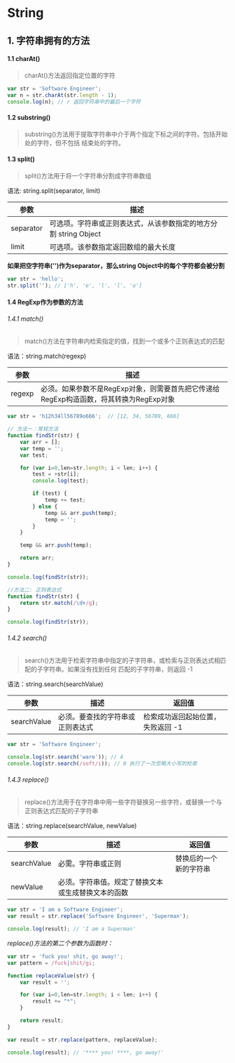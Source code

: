# String

## 1. 字符串拥有的方法

#### 1.1 charAt()

> charAt()方法返回指定位置的字符

```javascript
var str = 'Software Engineer';
var n = str.charAt(str.length - 1);
console.log(n); // r 返回字符串中的最后一个字符
```

#### 1.2 substring()

> substring()方法用于提取字符串中介于两个指定下标之间的字符。包括开始处的字符，但不包括
结束处的字符。

#### 1.3 split()

> split()方法用于将一个字符串分割成字符串数组

语法: string.split(separator, limit)

参数 | 描述
---|---
separator | 可选项。字符串或正则表达式，从该参数指定的地方分割 string Object
limit | 可选项。该参数指定返回数组的最大长度

**如果把空字符串('')作为separator，那么string Object中的每个字符都会被分割**

```javascript
var str = 'hello';
str.split(''); // ['h', 'e', 'l', 'l', 'o']
```

#### 1.4 RegExp作为参数的方法

###### 1.4.1 match()

> match()方法在字符串内检索指定的值，找到一个或多个正则表达式的匹配 

语法：string.match(regexp)

参数 | 描述
---|---
regexp | 必须。如果参数不是RegExp对象，则需要首先把它传递给RegExp构造函数，将其转换为RegExp对象

```javascript
var str = 'h12h34ll56789o666';  // [12, 34, 56789, 666]

// 方法一：常规方法
function findStr(str) {
    var arr = [];
    var temp = '';
    var test;

    for (var i=0,len=str.length; i < len; i++) {
        test = +str[i];
        console.log(test);

        if (test) {
            temp += test;
        } else {
            temp && arr.push(temp);
            temp = '';
        }
    }

    temp && arr.push(temp);

    return arr;
}

console.log(findStr(str));

//方法二: 正则表达式
function findStr(str) {
    return str.match(/\d+/g);  
}

console.log(findStr(str));
```

###### 1.4.2 search()

> search()方法用于检索字符串中指定的子字符串，或检索与正则表达式相匹配的子字符串。如果没有找到任何
匹配的子字符串，则返回 -1

语法：string.search(searchValue)

参数 | 描述 | 返回值
--- | --- | ---
searchValue | 必须。要查找的字符串或正则表达式 | 检索成功返回起始位置，失败返回 -1

```javascript
var str = 'Software Engineer';

console.log(str.search('ware')); // 4
console.log(str.search(/soft/i)); // 0 执行了一次忽略大小写的检索
```

###### 1.4.3 replace()

> replace()方法用于在字符串中用一些字符替换另一些字符，或替换一个与正则表达式匹配的子字符串

语法：string.replace(searchValue, newValue)

参数 | 描述 | 返回值
--- | --- | ---
searchValue | 必需。字符串或正则 | 替换后的一个新的字符串
newValue | 必须。字符串值。规定了替换文本或生成替换文本的函数

```javascript
var str = 'I am a Software Engineer';
var result = str.replace('Software Engineer', 'Superman');

console.log(result); // 'I am a Superman'
```

*replace()方法的第二个参数为函数时：*

```javascript
var str = 'fuck you! shit, go away!';
var pattern = /fuck|shit/gi;

function replaceValue(str) {
    var result = '';

    for (var i=0,len=str.length; i < len; i++) {
        result += "*";
    }

    return result;
}

var result = str.replace(pattern, replaceValue);

console.log(result); // '**** you! ****, go away!'
```
